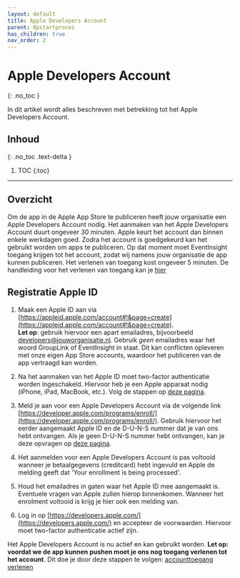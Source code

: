 ```yaml
---
layout: default
title: Apple Developers Account
parent: Opstartproces
has_children: true
nav_order: 2
---
```


# Apple Developers Account
{: .no_toc }

In dit artikel wordt alles beschreven met betrekking tot het Apple Developers Account.

## Inhoud
{: .no_toc .text-delta }

1. TOC
{:toc}

---

## Overzicht
Om de app in de Apple App Store te publiceren heeft jouw organisatie een Apple Developers Account nodig. Het aanmaken van het Apple Developers Account duurt ongeveer 30 minuten. Apple keurt het account dan binnen enkele werkdagen goed. Zodra het account is goedgekeurd kan het gebruikt worden om apps te publiceren. Op dat moment moet EventInsight toegang krijgen tot het account, zodat wij namens jouw organisatie de app kunnen publiceren. Het verlenen van toegang kost ongeveer 5 minuten. De handleiding voor het verlenen van toegang kan je [hier](/docs/startup/invite-apple)

## Registratie Apple ID
1. Maak een Apple ID aan via [https://appleid.apple.com/account#!&page=create](https://appleid.apple.com/account#!&page=create). <br>
**Let op**: gebruik hiervoor een apart emailadres, bijvoorbeeld developers@jouworganisatie.nl. Gebruik _geen_ emailadres waar het woord GroupLink of EventInsight in staat. Dit kan conflicten opleveren met onze eigen App Store accounts, waardoor het publiceren van de app vertraagd kan worden. 

2. Na het aanmaken van het Apple ID moet two-factor authenticatie worden ingeschakeld. Hiervoor heb je een Apple apparaat nodig (iPhone, iPad, MacBook, etc.). Volg de stappen op [deze pagina](https://support.apple.com/nl-nl/HT204915). 

3. Meld je aan voor een Apple Developers Account via de volgende link [https://developer.apple.com/programs/enroll/](https://developer.apple.com/programs/enroll/). Gebruik hiervoor het eerder aangemaakt Apple ID en de D-U-N-S nummer dat je van ons hebt ontvangen. Als je geen D-U-N-S nummer hebt ontvangen, kan je deze opvragen op [deze pagina](https://fedgov.dnb.com/webform/searchAction.do).

4. Het aanmelden voor een Apple Developers Account is pas voltooid wanneer je betaalgegevens (creditcard) hebt ingevuld en Apple de melding geeft dat 'Your enrollment is being processed'. 

5. Houd het emailadres in gaten waar het Apple ID mee aangemaakt is. Eventuele vragen van Apple zullen hierop binnenkomen. Wanneer het enrolment voltooid is krijg je hier ook een melding van.

6. Log in op [https://developers.apple.com/](https://developers.apple.com/) en accepteer de voorwaarden. Hiervoor moet two-factor authenticatie actief zijn. 

Het Apple Developers Account is nu actief en kan gebruikt worden. **Let op: voordat we de app kunnen pushen moet je ons nog toegang verlenen tot het account**. Dit doe je door deze stappen te volgen: [accounttoegang verlenen](/docs/startup/invite-apple)